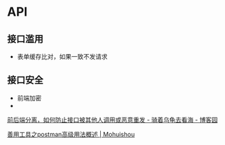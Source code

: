 # API

## 接口滥用
* 表单缓存比对，如果一致不发请求

## 接口安全
* 前端加密
*
[前后端分离，如何防止接口被其他人调用或恶意重发 - 骑着乌龟去看海 - 博客园](https://www.cnblogs.com/xiaozhang2014/p/7750562.html)

[善用工具之postman高级用法概述 | Mohuishou](https://lailin.xyz/post/45050.html?hmsr=toutiao.io&utm_medium=toutiao.io&utm_source=toutiao.io)
